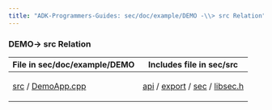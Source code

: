 ```yaml
---
title: "ADK-Programmers-Guides: sec/doc/example/DEMO -\\> src Relation"
---
```


### DEMO→ src Relation

| File in sec/doc/example/DEMO | Includes file in sec/src |
|----|----|
| <p><a href="dir_6a23c0218920424caf6f72d8e4bb8037.md">src</a> / <a href="_demo_app_8cpp.md">DemoApp.cpp</a></p> | <p><a href="dir_b923322e571c7bbbdf8ca0235601f24c.md">api</a> / <a href="dir_a4bd7de3367ab1637f06ad0eeada778b.md">export</a> / <a href="dir_f7f8126e2ed8b92f6435c9f330cc6acf.md">sec</a> / <a href="libsec_8h.md">libsec.h</a></p> |
